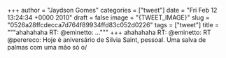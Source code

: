 
+++
author = "Jaydson Gomes"
categories = ["tweet"]
date = "Fri Feb 12 13:24:34 +0000 2010"
draft = false
image = "{TWEET_IMAGE}"
slug = "0526a28ffcdecca7d764f89934ffd83c052d0226"
tags = ["tweet"]
title = """ahahahaha RT: @eminetto: ..."""
+++
ahahahaha RT: @eminetto: RT @perereco: Hoje é aniversário de Silvia Saint, pessoal. Uma salva de palmas com uma mão só o/
